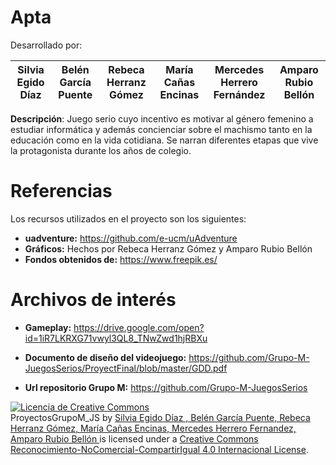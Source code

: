 # Apta

Desarrollado por: 

| Silvia Egido Díaz |Belén García Puente  |Rebeca Herranz Gómez|María Cañas Encinas|Mercedes Herrero Fernández|Amparo Rubio Bellón
|--|--|--|--|--|--|

**Descripción**:
Juego serio cuyo incentivo es motivar al género femenino a estudiar informática y además concienciar sobre el machismo tanto en la educación como en la vida cotidiana. Se narran diferentes etapas que vive la protagonista durante los años de colegio.


# Referencias

 Los recursos utilizados en el proyecto son los siguientes:
-  **uadventure:**
  https://github.com/e-ucm/uAdventure
-  **Gráficos:**
 Hechos por Rebeca Herranz Gómez y Amparo Rubio Bellón
- **Fondos obtenidos de:**
https://www.freepik.es/
# Archivos de interés

 - **Gameplay:** 
https://drive.google.com/open?id=1iR7LKRXG71vwyl3QL8_TNwZwd1hjRBXu

- **Documento de diseño del videojuego:**
https://github.com/Grupo-M-JuegosSerios/ProyectFinal/blob/master/GDD.pdf

- **Url repositorio Grupo M:**
https://github.com/Grupo-M-JuegosSerios


<a rel="license" href="http://creativecommons.org/licenses/by-nc-sa/4.0/"><img alt="Licencia de Creative Commons" style="border-width:0" src="https://i.creativecommons.org/l/by-nc-sa/4.0/88x31.png"></a><br><span xmlns:dct="http://purl.org/dc/terms/" property="dct:title">ProyectosGrupoM_JS</span> by <a xmlns:cc="http://creativecommons.org/ns#" href="https://github.com/Juegos-Serios" property="cc:attributionName" rel="cc:attributionURL"> Silvia Egido Díaz , Belén García Puente, Rebeca Herranz Gómez, María Cañas Encinas, Mercedes Herrero Fernandez, Amparo Rubio Bellón </a> is licensed under a <a rel="license" href="http://creativecommons.org/licenses/by-nc-sa/4.0/">Creative Commons Reconocimiento-NoComercial-CompartirIgual 4.0 Internacional License</a>.
